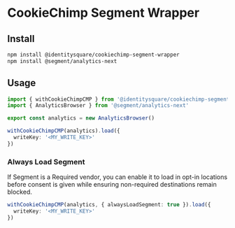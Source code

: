 # CookieChimp Segment Wrapper

<!-- [![npm package][npm-img]][npm-url]
[![Build Status][build-img]][build-url]
[![Downloads][downloads-img]][downloads-url]
[![Issues][issues-img]][issues-url]
[![Code Coverage][codecov-img]][codecov-url]
[![Commitizen Friendly][commitizen-img]][commitizen-url]
[![Semantic Release][semantic-release-img]][semantic-release-url] -->


## Install

```bash
npm install @identitysquare/cookiechimp-segment-wrapper
npm install @segment/analytics-next
```

## Usage

```ts
import { withCookieChimpCMP } from '@identitysquare/cookiechimp-segment-wrapper'
import { AnalyticsBrowser } from '@segment/analytics-next'

export const analytics = new AnalyticsBrowser()

withCookieChimpCMP(analytics).load({
  writeKey: '<MY_WRITE_KEY>'
})
```

### Always Load Segment

If Segment is a Required vendor, you can enable it to load in opt-in locations before consent is given while ensuring non-required destinations remain blocked.

```ts
withCookieChimpCMP(analytics, { alwaysLoadSegment: true }).load({
  writeKey: '<MY_WRITE_KEY>'
})
```


[build-img]:https://github.com/IdentitySquare/CookieChimp-Segment-Wrapper/actions/workflows/release.yml/badge.svg
[build-url]:https://github.com/IdentitySquare/CookieChimp-Segment-Wrapper/actions/workflows/release.yml
[downloads-img]:https://img.shields.io/npm/dt/@identitysquare/cookiechimp-segment-wrapper
[downloads-url]:https://www.npmtrends.com/@identitysquare/cookiechimp-segment-wrapper
[npm-img]:https://img.shields.io/npm/v/CookieChimp-Segment-Wrapper
[npm-url]:https://www.npmjs.com/package/@identitysquare/cookiechimp-segment-wrapper
[issues-img]:https://img.shields.io/github/issues/IdentitySquare/CookieChimp-Segment-Wrapper
[issues-url]:https://github.com/IdentitySquare/CookieChimp-Segment-Wrapper/issues
[codecov-img]:https://codecov.io/gh/IdentitySquare/CookieChimp-Segment-Wrapper/branch/main/graph/badge.svg
[codecov-url]:https://codecov.io/gh/IdentitySquare/CookieChimp-Segment-Wrapper
[semantic-release-img]:https://img.shields.io/badge/%20%20%F0%9F%93%A6%F0%9F%9A%80-semantic--release-e10079.svg
[semantic-release-url]:https://github.com/semantic-release/semantic-release
[commitizen-img]:https://img.shields.io/badge/commitizen-friendly-brightgreen.svg
[commitizen-url]:http://commitizen.github.io/cz-cli/
